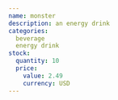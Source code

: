```yaml
---
name: monster
description: an energy drink
categories:
  beverage
  energy drink
stock:
  quantity: 10
  price:
    value: 2.49
    currency: USD
---
```


